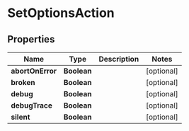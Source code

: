 

# SetOptionsAction

## Properties

Name | Type | Description | Notes
------------ | ------------- | ------------- | -------------
**abortOnError** | **Boolean** |  |  [optional]
**broken** | **Boolean** |  |  [optional]
**debug** | **Boolean** |  |  [optional]
**debugTrace** | **Boolean** |  |  [optional]
**silent** | **Boolean** |  |  [optional]



